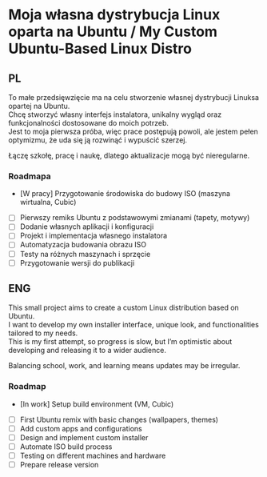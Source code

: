 # Moja własna dystrybucja Linux oparta na Ubuntu / My Custom Ubuntu-Based Linux Distro

## PL

To małe przedsięwzięcie ma na celu stworzenie własnej dystrybucji Linuksa opartej na Ubuntu.  
Chcę stworzyć własny interfejs instalatora, unikalny wygląd oraz funkcjonalności dostosowane do moich potrzeb.  
Jest to moja pierwsza próba, więc prace postępują powoli, ale jestem pełen optymizmu, że uda się ją rozwinąć i wypuścić szerzej.  

Łączę szkołę, pracę i naukę, dlatego aktualizacje mogą być nieregularne.
### Roadmapa

- [W pracy] Przygotowanie środowiska do budowy ISO (maszyna wirtualna, Cubic)  
- [ ] Pierwszy remiks Ubuntu z podstawowymi zmianami (tapety, motywy)  
- [ ] Dodanie własnych aplikacji i konfiguracji  
- [ ] Projekt i implementacja własnego instalatora  
- [ ] Automatyzacja budowania obrazu ISO  
- [ ] Testy na różnych maszynach i sprzęcie  
- [ ] Przygotowanie wersji do publikacji

## ENG

This small project aims to create a custom Linux distribution based on Ubuntu.  
I want to develop my own installer interface, unique look, and functionalities tailored to my needs.  
This is my first attempt, so progress is slow, but I’m optimistic about developing and releasing it to a wider audience.  

Balancing school, work, and learning means updates may be irregular.

### Roadmap

- [In work] Setup build environment (VM, Cubic)  
- [ ] First Ubuntu remix with basic changes (wallpapers, themes)  
- [ ] Add custom apps and configurations  
- [ ] Design and implement custom installer  
- [ ] Automate ISO build process  
- [ ] Testing on different machines and hardware  
- [ ] Prepare release version
